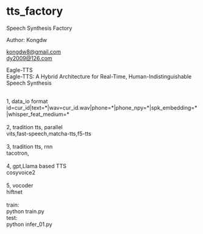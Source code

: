 # tts_factory
Speech Synthesis Factory 

Author: Kongdw 

kongdw8@gmail.com <br>
dy2009@126.com


Eagle-TTS <br>
Eagle-TTS: A Hybrid Architecture for Real-Time, Human-Indistinguishable Speech Synthesis <br>
<!-- Eagle-TTS: A Hybrid Llama-Transformer Architecture for Real-Time Diffusion-Based Speech Synthesis <br>
Eagle-TTS: a Unified Framework for Human-Indistinguishable TTS mixed Llama,Flow Matching and Diffusion <br>
Eagle-TTS: Breaking the Speed-Fidelity Trade-off in Neural TTS via Llama-Transformer and Flow Matching <br>
Revisiting Diffusion-Based TTS: Eagle-TTS Achieves State-of-the-Art Naturalness with 2x Speedup <br>
​Eagle-TTS: An Industrial-Grade TTS System Combining Llama, Diffusion and Parallel Transformer <br> -->

<br>
1, data_io format <br>
id=cur_id|text=*|wav=cur_id.wav|phone=*|phone_npy=*|spk_embedding=*|whisper_feat_medium=*
 <br>
 <br>
2, tradition tts, parallel <br>
    vits,fast-speech,matcha-tts,f5-tts
 <br>
 <br>
3, tradition tts, rnn <br>
    tacotron,
 <br>
 <br>
4, gpt,Llama based TTS <br>
    cosyvoice2
 <br>
 <br>
5, vocoder <br>
    hiftnet
 <br>
 <br>
train: <br>
python train.py
 <br>
test: <br>
python infer_01.py
